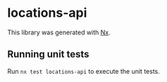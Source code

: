 # locations-api

This library was generated with [Nx](https://nx.dev).

## Running unit tests

Run `nx test locations-api` to execute the unit tests.
